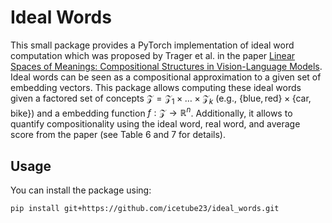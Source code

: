 # Ideal Words

This small package provides a PyTorch implementation of ideal word computation which was proposed by Trager et al. in the paper [Linear Spaces of Meanings: Compositional Structures in Vision-Language Models](https://arxiv.org/abs/2302.14383). Ideal words can be seen as a compositional approximation to a given set of embedding vectors. This package allows computing these ideal words given a factored set of concepts $\mathcal{Z} = \mathcal{Z}_1 \times \dots \times \mathcal{Z}_k$ (e.g., $\{\mathrm{blue}, \mathrm{red}\} \times \{\mathrm{car}, \mathrm{bike}\}$) and a embedding function $f : \mathcal{Z} \to \mathbb{R}^n$. Additionally, it allows to  quantify compositionality using the ideal word, real word, and average score from the paper (see Table 6 and 7 for details).

## Usage

You can install the package using:
```
pip install git+https://github.com/icetube23/ideal_words.git
```
